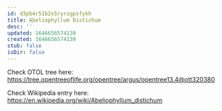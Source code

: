 ```yaml
---
id: d3pb4r51b2x5ryrzgpsfykh
title: Abeliophyllum Distichum
desc: ''
updated: 1646656574139
created: 1646656574139
stub: false
isDir: false
---
```

Check OTOL tree here: https://tree.opentreeoflife.org/opentree/argus/opentree13.4@ott320380


Check Wikipedia entry here: https://en.wikipedia.org/wiki/Abeliophyllum_distichum

